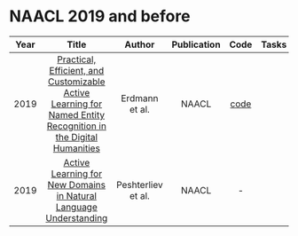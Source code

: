 # NAACL 2019 and before

| Year |                                                       Title                                                       |   Author    | Publication | Code | Tasks | Notes | Datasets| Notions |
|:----:|:-----------------------------------------------------------------------------------------------------------------:|:-----------:|:-----------:|:----:|:----:|:-----:|:-----:|:-----:|
| 2019 | [Practical, Efficient, and Customizable Active Learning for Named Entity Recognition in the Digital Humanities](https://aclanthology.org/N19-1231/) |   Erdmann et al.   |    NAACL    | [code](https://github.com/alexerdmann/HER) |      |       |
| 2019 |                       [Active Learning for New Domains in Natural Language Understanding](https://aclanthology.org/N19-2012/)                       | Peshterliev et al. |    NAACL    |                     -                      |      |       |
